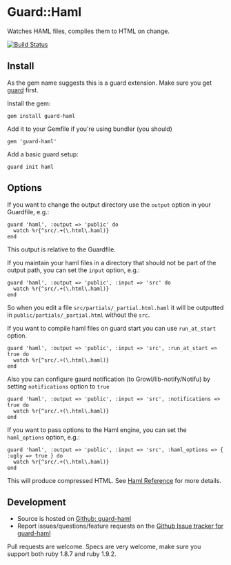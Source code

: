 # Guard::Haml

Watches HAML files, compiles them to HTML on change.

[![Build Status](https://secure.travis-ci.org/manufaktor/guard-haml.png?branch=development)](http://travis-ci.org/manufaktor/guard-haml)


## Install

As the gem name suggests this is a guard extension. Make sure you get [guard](https://github.com/guard/guard) first.

Install the gem:

    gem install guard-haml

Add it to your Gemfile if you're using bundler (you should)

    gem 'guard-haml'

Add a basic guard setup:

    guard init haml

## Options

If you want to change the output directory use the `output` option in your
Guardfile, e.g.:

    guard 'haml', :output => 'public' do
      watch %r{^src/.+(\.html\.haml)}
    end

This output is relative to the Guardfile.

If you maintain your haml files in a directory that should not be part of the output path, you can set the `input` option, e.g.:

    guard 'haml', :output => 'public', :input => 'src' do
      watch %r{^src/.+(\.html\.haml)}
    end

So when you edit a file `src/partials/_partial.html.haml`
it will be outputted in `public/partials/_partial.html` without the `src`.


If you want to compile haml files on guard start you can use `run_at_start` option.

    guard 'haml', :output => 'public', :input => 'src', :run_at_start => true do
      watch %r{^src/.+(\.html\.haml)}
    end

Also you can configure gaurd notification (to Growl/lib-notify/Notifu) by setting `notifications` option to `true`

    guard 'haml', :output => 'public', :input => 'src', :notifications => true do
      watch %r{^src/.+(\.html\.haml)}
    end

If you want to pass options to the Haml engine, you can set the `haml_options` option, e.g.:

    guard 'haml', :output => 'public', :input => 'src', :haml_options => { :ugly => true } do
      watch %r{^src/.+(\.html\.haml)}
    end

This will produce compressed HTML. See [Haml Reference](http://haml.info/docs/yardoc/file.HAML_REFERENCE.html#options) for more details.

## Development

* Source is hosted on [Github: guard-haml](https://github.com/manufaktor/guard-haml)
* Report issues/questions/feature requests on the [Github Issue tracker for guard-haml](https://github.com/manufaktor/guard-haml/issues)

Pull requests are welcome.
Specs are very welcome, make sure you support both ruby 1.8.7 and  ruby 1.9.2.
